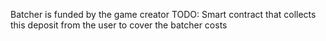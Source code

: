 Batcher is funded by the game creator
TODO: Smart contract that collects this deposit from the user to cover the batcher costs
